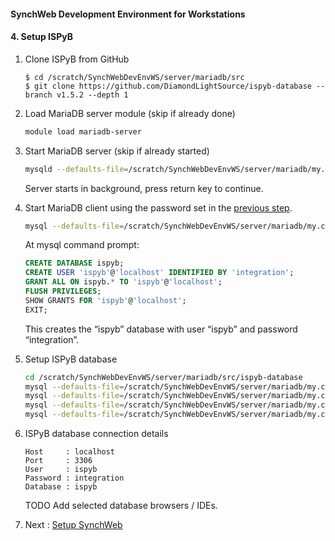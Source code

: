 #### SynchWeb Development Environment for Workstations
#### 4. Setup ISPyB
1. Clone ISPyB from GitHub
   ```
   $ cd /scratch/SynchWebDevEnvWS/server/mariadb/src
   $ git clone https://github.com/DiamondLightSource/ispyb-database --branch v1.5.2 --depth 1
   ```

1. Load MariaDB server module (skip if already done)
   ```bash
   module load mariadb-server
   ```

1. Start MariaDB server (skip if already started)
   ```bash
   mysqld --defaults-file=/scratch/SynchWebDevEnvWS/server/mariadb/my.cnf &
   ```
   Server starts in background, press return key to continue.

1. Start MariaDB client using the password set in the [previous step](./3.SetupDatabaseServer.md).
   ```bash
   mysql --defaults-file=/scratch/SynchWebDevEnvWS/server/mariadb/my.cnf --user=root -p
   ```
   At mysql command prompt:
   ```sql
   CREATE DATABASE ispyb;
   CREATE USER 'ispyb'@'localhost' IDENTIFIED BY 'integration';
   GRANT ALL ON ispyb.* TO 'ispyb'@'localhost';
   FLUSH PRIVILEGES;
   SHOW GRANTS FOR 'ispyb'@'localhost';
   EXIT;
   ```
   This creates the “ispyb” database with user “ispyb” and password “integration”.

1. Setup ISPyB database
   ```bash
   cd /scratch/SynchWebDevEnvWS/server/mariadb/src/ispyb-database
   mysql --defaults-file=/scratch/SynchWebDevEnvWS/server/mariadb/my.cnf --user=root ispyb < schema/tables.sql -p
   mysql --defaults-file=/scratch/SynchWebDevEnvWS/server/mariadb/my.cnf --user=root ispyb < schema/lookups.sql -p
   mysql --defaults-file=/scratch/SynchWebDevEnvWS/server/mariadb/my.cnf --user=root ispyb < schema/routines.sql -p
   mysql --defaults-file=/scratch/SynchWebDevEnvWS/server/mariadb/my.cnf --user=root ispyb < schema/data.sql -p
   ```

1. ISPyB database connection details
   ```
   Host     : localhost
   Port     : 3306
   User     : ispyb
   Password : integration
   Database : ispyb
   ```
   TODO Add selected database browsers / IDEs.

1. Next : [Setup SynchWeb](./5.SetupSynchWeb.md)
